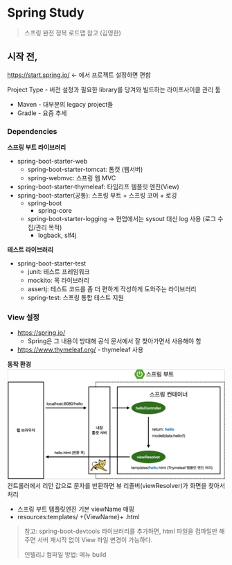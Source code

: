 # Spring Study

> 스프링 완전 정복 로드맵 참고 (김영한)


## 시작 전,
https://start.spring.io/ <- 에서 프로젝트 설정하면 편함

Project Type - 버전 설정과 필요한 library를 당겨와 빌드하는 라이프사이클 관리 툴
- Maven - 대부분의 legacy project들
- Gradle - 요즘 추세

### Dependencies

**스프링 부트 라이브러리**
- spring-boot-starter-web
  - spring-boot-starter-tomcat: 톰캣 (웹서버)
  - spring-webmvc: 스프링 웹 MVC 
- spring-boot-starter-thymeleaf: 타임리프 템플릿 엔진(View)
- spring-boot-starter(공통): 스프링 부트 + 스프링 코어 + 로깅
  - spring-boot
    - spring-core
  - spring-boot-starter-logging -> 현업에서는 sysout 대신 log 사용 (로그 수집/관리 목적)
    - logback, slf4j
    
**테스트 라이브러리**
- spring-boot-starter-test
  - junit: 테스트 프레임워크
  - mockito: 목 라이브러리
  - assertj: 테스트 코드를 좀 더 편하게 작성하게 도와주는 라이브러리 
  - spring-test: 스프링 통합 테스트 지원
  
### View 설정
- https://spring.io/
  - Spring은 그 내용이 방대해 공식 문서에서 잘 찾아가면서 사용해야 함
- https://www.thymeleaf.org/ - thymeleaf 사용

**동작 환경**
![이미지](./img/동작환경.png)
컨트롤러에서 리턴 값으로 문자를 반환하면 뷰 리졸버(viewResolver)가 화면을 찾아서 처리
- 스프링 부트 템플릿엔진 기본 viewName 매핑
- resources:templates/ +{ViewName}+ .html

> 참고: spring-boot-devtools 라이브러리를 추가하면, html 파일을 컴파일만 해주면 서버 재시작 없이 View 파일 변경이 가능하다.
> 
> 인텔리J 컴파일 방법: 메뉴 build